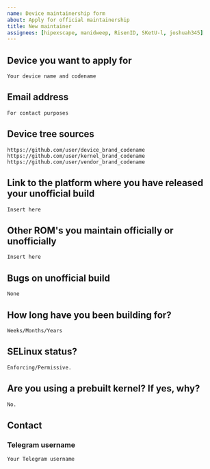 ```yaml
---
name: Device maintainership form
about: Apply for official maintainership
title: New maintainer
assignees: [hipexscape, manidweep, RisenID, SKetU-l, joshuah345]
---
```



## Device you want to apply for
```
Your device name and codename
```

## Email address
```
For contact purposes
```

## Device tree sources
<!--
* Must be public on GitHub/GitLab
* Must add kernel and vendor as well
* Authorship & commit history should be proper
* Add common trees if applicable
-->
```
https://github.com/user/device_brand_codename
https://github.com/user/kernel_brand_codename
https://github.com/user/vendor_brand_codename
```

## Link to the platform where you have released your unofficial build
```
Insert here
```

## Other ROM's you maintain officially or unofficially
```
Insert here
```

## Bugs on unofficial build
```
None
```

## How long have you been building for?
```
Weeks/Months/Years
```

## SELinux status?
```
Enforcing/Permissive.
```

## Are you using a prebuilt kernel? If yes, why?
```
No.
```

## Contact
### Telegram username
```
Your Telegram username
```
